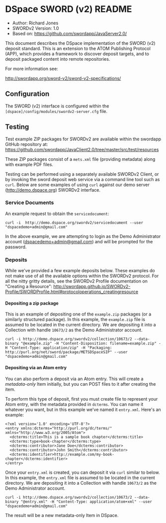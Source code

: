 # DSpace SWORD (v2) README

* Author: Richard Jones
* SWORDv2 Version: 1.0
* Based on: https://github.com/swordapp/JavaServer2.0/

This document describes the DSpace implementation of the SWORD (v2) deposit standard.  This is an extension to the ATOM
Publishing Protocol (APP), which provides a framework to discover deposit targets, and to deposit packaged content into
remote repositories.

For more information see:

http://swordapp.org/sword-v2/sword-v2-specifications/

## Configuration

The SWORD (v2) interface is configured within the `[dspace]/config/modules/swordv2-server.cfg` file.

## Testing

Test example ZIP packages for SWORDv2 are available within the swordapp GitHub repository at: https://github.com/swordapp/JavaClient2.0/tree/master/src/test/resources

These ZIP packages consist of a `mets.xml` file (providing metadata) along with example PDF files.

Testing can be performed using a separately available SWORDv2 Client, or by invoking the sword deposit web service via a
command line tool such as `curl`.  Below are some examples of using `curl` against our demo server (http://demo.dspace.org) SWORDv2 interface.

### Service Documents

An example request to obtain the `servicedocument`:

```
curl -i  http://demo.dspace.org/swordv2/servicedocument --user "dspacedemo+admin@gmail.com"
```

In the above example, we are attempting to login as the Demo Administrator account (dspacedemo+admin@gmail.com)
and will be prompted for the password.

### Deposits

While we've provided a few example deposits below. These examples do not make use of all the available options within the SWORDv2 protocol. For all the nitty gritty details, see the SWORDv2 Profile documentation on "Creating a Resource": http://swordapp.github.io/SWORDv2-Profile/SWORDProfile.html#protocoloperations_creatingresource

#### Depositing a zip package

This is an example of depositing one of the `example.zip` packages (or a similarly structured package). In this example, the `example.zip` file is assumed to be located in the current directory. We are depositing it into a Collection with handle `10673/2` as the Demo Administrator account.

```
curl -i http://demo.dspace.org/swordv2/collection/10673/2 --data-binary "@example.zip" -H "Content-Disposition: filename=example.zip" -H "Content-Type: application/zip" -H "Packaging: http://purl.org/net/sword/package/METSDSpaceSIP" --user "dspacedemo+admin@gmail.com"
```

#### Depositing via an Atom entry

You can also perform a deposit via an Atom entry. This will create a *metadata-only* Item initially, but you can POST files to it after creating the item.

To perform this type of deposit, first you must create file to represent your Atom entry, with the metadata provided in `dcterms`. You can name it whatever you want, but in this example we've named it `entry.xml`. Here's an example:

```
<?xml version='1.0' encoding='UTF-8'?>
<entry xmlns:dcterms="http://purl.org/dc/terms/" xmlns="http://www.w3.org/2005/Atom">
  <dcterms:title>This is a sample book chapter</dcterms:title>
  <dcterms:type>book-chapter</dcterms:type>
  <dcterms:contributor>Jane Doe</dcterms:contributor>
  <dcterms:contributor>John Smith</dcterms:contributor>
  <dcterms:identifier>http://example.com/my-book-chapter</dcterms:identifier>
</entry>
```

Once your `entry.xml` is created, you can deposit it via `curl` similar to below. In this example, the `entry.xml` file is assumed to be located in the current directory. We are depositing it into a Collection with handle `10673/2` as the Demo Administrator account.

```
curl -i http://demo.dspace.org/swordv2/collection/10673/2 --data-binary "@entry.xml" -H "Content-Type: application/atom+xml" --user "dspacedemo+admin@gmail.com"
```

The result will be a new metadata-only Item in DSpace.
